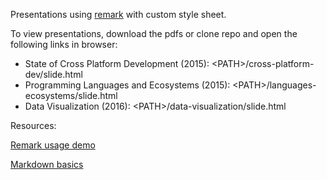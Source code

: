 Presentations using [remark](https://github.com/gnab/remark) with custom style sheet.

To view presentations, download the pdfs or clone repo and open the following links in browser:
- State of Cross Platform Development (2015): \<PATH>/cross-platform-dev/slide.html
- Programming Languages and Ecosystems (2015): \<PATH>/languages-ecosystems/slide.html
- Data Visualization (2016): \<PATH>/data-visualization/slide.html

Resources:

[Remark usage demo](http://gnab.github.io/remark)

[Markdown basics](https://help.github.com/articles/markdown-basics/)
